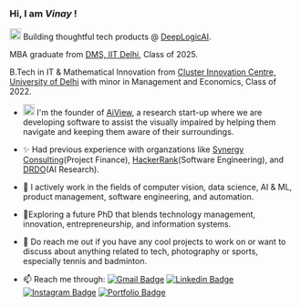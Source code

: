 ### Hi, I am ***Vinay*** !
<img src="https://encrypted-tbn0.gstatic.com/images?q=tbn:ANd9GcRUDH4vggAO5FGYFesXPyT86aDDL_BArr9IGw&s" width="20px"> Building thoughtful tech products @ [DeepLogicAI](https://deeplogicai.tech/).

MBA graduate from [DMS, IIT Delhi](https://dms.iitd.ac.in/), Class of 2025.

B.Tech in IT & Mathematical Innovation from [Cluster Innovation Centre, University of Delhi](https://cic.du.ac.in/) with minor in Management and Economics, Class of 2022.

- <img src="https://user-images.githubusercontent.com/43710239/186896640-cfa9b0c9-651f-418d-b31c-33a2458737cf.png" width="20px"> I'm the founder of [AiView](https://www.aiview.co.in), a research start-up where we are developing software to assist the visually impaired by helping them navigate and keeping them aware of their surroundings.

- ✨ Had previous experience with organzations like [Synergy Consulting](https://www.synergyconsultingifa.com/)(Project Finance), [HackerRank](https://www.hackerrank.com/about-us)(Software Engineering), and [DRDO](https://www.drdo.gov.in/drdo/)(AI Research).

- 🔭 I actively work in the fields of computer vision, data science, AI & ML, product management, software engineering, and automation.
- 💭Exploring a future PhD that blends technology management, innovation, entrepreneurship, and information systems.
- 💬 Do reach me out if you have any cool projects to work on or want to discuss about anything related to tech, photography or sports, especially tennis and badminton.
- 📫 Reach me through: [![Gmail Badge](https://img.shields.io/badge/-vinay.chappa@gmail.com-c14436?style=oval&logo=Gmail&logoColor=white&link=mailto:vinay.chappa@gmail.com)](mailto:vinay.chappa@gmail.com)  [![Linkedin Badge](https://img.shields.io/badge/-csvinay-0072b1?style=flat&logo=Linkedin&logoColor=white&link=https://www.linkedin.com/in/csvinay)](https://www.linkedin.com/in/csvinay) [![Instagram Badge](https://img.shields.io/badge/-vinay07rn-0072b1?style=flat&logo=Instagram&logoColor=white&link=https://www.instagram.com/vinay07rn)](https://www.instagram.com/vinay07rn) [![Portfolio Badge](https://img.shields.io/badge/-csvinay.com-blue?style=flat&logo=Instatus&logoColor=white&link=https://www.csvinay.com)](https://www.csvinay.com)
